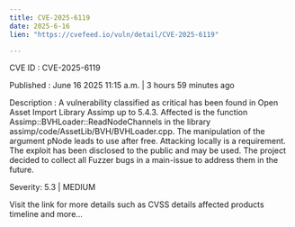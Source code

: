 ```yaml
---
title: CVE-2025-6119
date: 2025-6-16
lien: "https://cvefeed.io/vuln/detail/CVE-2025-6119"

---
```


CVE ID : CVE-2025-6119

Published :  June 16
2025
11:15 a.m. | 3 hours
59 minutes ago

Description : A vulnerability classified as critical has been found in Open Asset Import Library Assimp up to 5.4.3. Affected is the function Assimp::BVHLoader::ReadNodeChannels in the library assimp/code/AssetLib/BVH/BVHLoader.cpp. The manipulation of the argument pNode leads to use after free. Attacking locally is a requirement. The exploit has been disclosed to the public and may be used. The project decided to collect all Fuzzer bugs in a main-issue to address them in the future.

Severity: 5.3 | MEDIUM

Visit the link for more details
such as CVSS details
affected products
timeline
and more...
